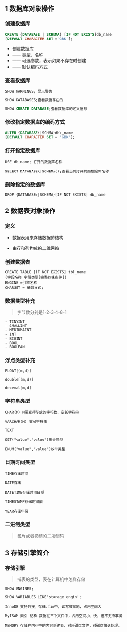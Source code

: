 ## 1 数据库对象操作
### 创建数据库

```sql
CREATE {DATABASE | SCHEMA} [IF NOT EXISTS]db_name
[DEFAULT CHARACTER SET ='GBK'];
```

* 创建数据库
* —— 类型、名称
* —— 可选参数，表示如果不存在时创建
* —— 默认编码方式

### 查看数据库

```sql
SHOW WARNINGS; 显示警告

SHOW DATABASES;查看数据存在的

SHOW CREATE DATABASE;查看数据库的定义信息
```

### 修改指定数据库的编码方式
```sql
ALTER {DATABASE\|SCHMA}db\_name 
[DEFAULT CHARACTER SET = 'GBK'];
```
### 打开指定数据库
```
USE db_name; 打开的数据库名称

SELECT DATABASE\|SCHEMA();查看当前打开的而数据库名称
```
### 删除指定的数据库
```
DROP {DATABASE\|SCHEMA}[IF NOT EXISTS] db_name
```
## 2 数据表对象操作

### 定义

* 数据表用来存储数据的结构

* 由行和列构成的二维网络

### 创建数据表
```
CREATE TABLE [IF NOT EXISTS] tbl_name
(字段名称 字段类型[完整约束条件])
ENGINE =引擎名称 
CHARSET = 编码方式;
```
### 数据类型补充
> 字节数分别是1-2-3-4-8-1

```
- TINYINT
- SMALLINT
- MEDIUMAINT
- INT
- BIGINT
- BOOL
- BOOLEAN
```

### 浮点类型补充
```
FLOAT[(m,d)]

double[(m,d)]

decemal[m,d]
```

### 字符串类型
```
CHAR(M) M带变得存放的字符数，定长字符串

VARCHAR(M) 变长字符串

TEXT

SET("value","value")集合类型

ENUM("value","value")枚举类型
```
### 日期时间类型
```
TIME存储时间

DATE存储

DATETIME存储时间日期

TIMESTAMP存储时间戳

YEAR存储年份
```
### 二进制类型

> 图片或者视频的二进制码

## 3 存储引擎简介


### 存储引擎
> 指表的类型，表在计算机中怎样存储

```
SHOW ENGINES;

SHOW VARIABLES LIKE'storage_engin';

InnoDB 支持外接，存储.fim中，读写效率地，占用空间大

MyISAM 索引 结构 数据在三个文件中，占用空间小，快，但不支持事务

MEMORY 存储在内存中的内容创建表，对应磁盘文件，对磁盘快速处理。
```

